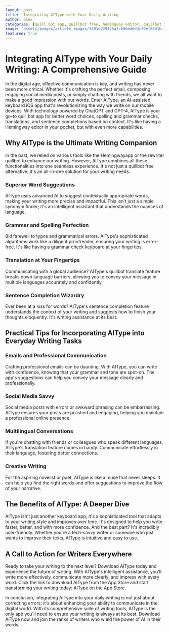```yaml
---
layout: post
title:  Integrating AIType with Your Daily Writing
author: alex
categories: [quill bot app, quillbot free, hemingway editor, quillbot translate, quillbot app, hemingwayapp, rewriter quillbot]
image: "assets/images/article_images/3391e729125afcb96ed6d3cf0ef6681b.jpg"
featured: true
---
```


# Integrating AIType with Your Daily Writing: A Comprehensive Guide

In the digital age, effective communication is key, and writing has never been more critical. Whether it's crafting the perfect email, composing engaging social media posts, or simply chatting with friends, we all want to make a good impression with our words. Enter AIType, an AI-assisted keyboard iOS app that's revolutionizing the way we write on our mobile devices. With technology powered by ChatGPT and GPT-4, AIType is your go-to quill bot app for better word choices, spelling and grammar checks, translations, and sentence completions based on context. It's like having a Hemingway editor in your pocket, but with even more capabilities.

## Why AIType is the Ultimate Writing Companion

In the past, we relied on various tools like the Hemingwayapp or the rewriter quillbot to enhance our writing. However, AIType combines all these functionalities into one seamless experience. It's not just a quillbot free alternative; it's an all-in-one solution for your writing needs.

### Superior Word Suggestions

AIType uses advanced AI to suggest contextually appropriate words, making your writing more precise and impactful. This isn't just a simple synonym finder; it's an intelligent assistant that understands the nuances of language.

### Grammar and Spelling Perfection

Bid farewell to typos and grammatical errors. AIType's sophisticated algorithms work like a diligent proofreader, ensuring your writing is error-free. It's like having a grammar check keyboard at your fingertips.

### Translation at Your Fingertips

Communicating with a global audience? AIType's quillbot translate feature breaks down language barriers, allowing you to convey your message in multiple languages accurately and confidently.

### Sentence Completion Wizardry

Ever been at a loss for words? AIType's sentence completion feature understands the context of your writing and suggests how to finish your thoughts eloquently. It's writing assistance at its best.

## Practical Tips for Incorporating AIType into Everyday Writing Tasks

### Emails and Professional Communication

Crafting professional emails can be daunting. With AIType, you can write with confidence, knowing that your grammar and tone are spot-on. The app's suggestions can help you convey your message clearly and professionally.

### Social Media Savvy

Social media posts with errors or awkward phrasing can be embarrassing. AIType ensures your posts are polished and engaging, helping you maintain a professional online presence.

### Multilingual Conversations

If you're chatting with friends or colleagues who speak different languages, AIType's translation feature comes in handy. Communicate effortlessly in their language, fostering better connections.

### Creative Writing

For the aspiring novelist or poet, AIType is like a muse that never sleeps. It can help you find the right words and offer suggestions to improve the flow of your narrative.

## The Benefits of AIType: A Deeper Dive

AIType isn't just another keyboard app; it's a sophisticated tool that adapts to your writing style and improves over time. It's designed to help you write faster, better, and with more confidence. And the best part? It's incredibly user-friendly. Whether you're a tech-savvy writer or someone who just wants to improve their texts, AIType is intuitive and easy to use.

## A Call to Action for Writers Everywhere

Ready to take your writing to the next level? Download AIType today and experience the future of writing. With AIType's intelligent assistance, you'll write more effectively, communicate more clearly, and impress with every word. Click the link to download AIType from the App Store and start transforming your writing today: [AIType on the App Store](https://apps.apple.com/us/app/aitype-grammar-check-keyboard/id6469163944).

In conclusion, integrating AIType into your daily writing is not just about correcting errors; it's about enhancing your ability to communicate in the digital world. With its comprehensive suite of writing tools, AIType is the only app you'll need to ensure your writing is always at its best. Download AIType now and join the ranks of writers who wield the power of AI in their words.